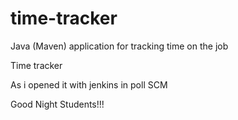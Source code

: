 # time-tracker
Java (Maven) application for tracking time on the job

Time tracker

As i opened it with jenkins in poll SCM

Good Night Students!!!
